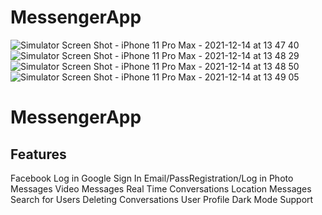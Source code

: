 # MessengerApp
![Simulator Screen Shot - iPhone 11 Pro Max - 2021-12-14 at 13 47 40](https://user-images.githubusercontent.com/69602519/146041897-e7a9e682-0194-4657-8436-9734b9a85d67.png)
![Simulator Screen Shot - iPhone 11 Pro Max - 2021-12-14 at 13 48 29](https://user-images.githubusercontent.com/69602519/146041947-38d86d46-c587-412e-8b75-b249903ece89.png)
![Simulator Screen Shot - iPhone 11 Pro Max - 2021-12-14 at 13 48 50](https://user-images.githubusercontent.com/69602519/146041974-a9620f9c-0da6-45c0-92fb-1b1ad72970f7.png)
![Simulator Screen Shot - iPhone 11 Pro Max - 2021-12-14 at 13 49 05](https://user-images.githubusercontent.com/69602519/146042002-800adcb8-c00e-46dc-b922-e53028ab2678.png)


# MessengerApp
## Features
Facebook Log in
Google Sign In
Email/PassRegistration/Log in
Photo Messages
Video Messages
Real Time Conversations
Location Messages
Search for Users
Deleting Conversations
User Profile
Dark Mode Support
